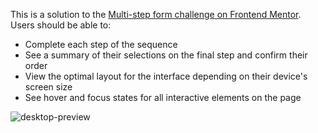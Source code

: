 This is a solution to the [Multi-step form challenge on Frontend Mentor](https://www.frontendmentor.io/challenges/multistep-form-YVAnSdqQBJ).
Users should be able to:

- Complete each step of the sequence
- See a summary of their selections on the final step and confirm their order
- View the optimal layout for the interface depending on their device's screen size
- See hover and focus states for all interactive elements on the page

![desktop-preview](https://user-images.githubusercontent.com/95870159/209869300-7e99671a-a635-4970-8571-5fa97dcec027.jpg)
